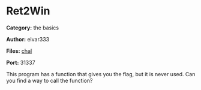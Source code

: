 # Ret2Win
**Category:** the basics

**Author:** elvar333

**Files:** [chal](./src/chal)

**Port:** 31337

This program has a function that gives you the flag, but it is never used.
Can you find a way to call the function?
